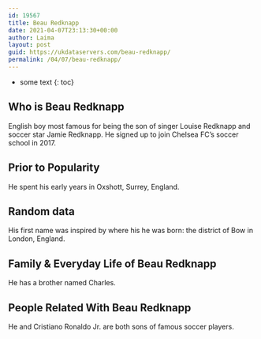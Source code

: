 ```yaml
---
id: 19567
title: Beau Redknapp
date: 2021-04-07T23:13:30+00:00
author: Laima
layout: post
guid: https://ukdataservers.com/beau-redknapp/
permalink: /04/07/beau-redknapp/
---
```


* some text
{: toc}


## Who is Beau Redknapp
                  
                  
                  
English boy most famous for being the son of singer Louise Redknapp and soccer star Jamie Redknapp. He signed up to join Chelsea FC&#8217;s soccer school in 2017.
                  
              
            
              
            
                
                
                
## Prior to Popularity
                  
                  
                  
He spent his early years in Oxshott, Surrey, England. 
                  
              
            
              
            
                
                
                
## Random data
                  
                  
                  
His first name was inspired by where his he was born: the district of Bow in London, England. 
                  
              
            
              
            
                
                
                
## Family & Everyday Life of Beau Redknapp
                  
                  
                  
He has a brother named Charles. 
                  
              
            
              
            
                
                
                
## People Related With Beau Redknapp
                  
                  
                  
He and Cristiano Ronaldo Jr. are both sons of famous soccer players. 
                  
              
            
              
            
                
              
            
              
              
            
            
              
            
          
          
          